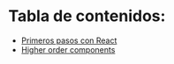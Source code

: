 # Tabla de contenidos:

* [Primeros pasos con React](/articles/intro-to-react.md)
* [Higher order components](/articles/higher-order-components.md)
